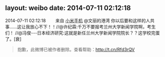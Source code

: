 layout: weibo
date: 2014-07-11 02:12:18
---
2014-07-11 02:12:18  &nbsp;&nbsp;&nbsp;&nbsp;&nbsp;&nbsp; 来自 <a href="http://app.weibo.com/t/feed/22zMnn" rel="nofollow">小米手机</a>
@文丽的港湾 你以后要和这样的人共事……这让我放心不下！！//@许纪霖:千万不要报考兰州大学新闻学院啊，考生们！ //@冯俊---日本经济研究:这就是新任兰州大学新闻学院院长？？这学校完蛋了。[衰]
>  抱歉，此微博已被作者删除。查看帮助：http://t.cn/Rfd3rQV
